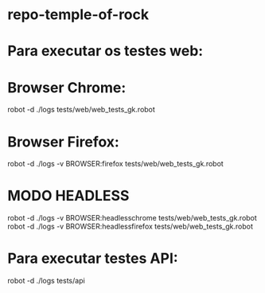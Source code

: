 # repo-temple-of-rock

# Para executar os testes web:

# Browser Chrome:
robot -d ./logs tests/web/web_tests_gk.robot

# Browser Firefox:
robot -d ./logs -v BROWSER:firefox tests/web/web_tests_gk.robot

# MODO HEADLESS
robot -d ./logs -v BROWSER:headlesschrome tests/web/web_tests_gk.robot
robot -d ./logs -v BROWSER:headlessfirefox tests/web/web_tests_gk.robot


# Para executar testes API:
robot -d ./logs tests/api
